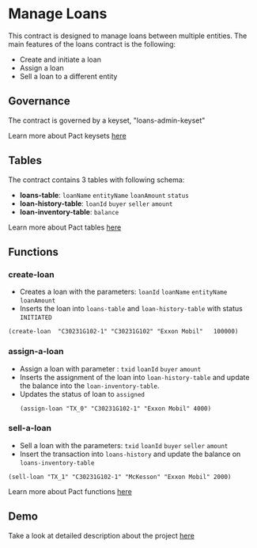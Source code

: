 # Manage Loans

This contract is designed to manage loans between multiple entities.
The main features of the loans contract is the following:
- Create and initiate a loan
- Assign a loan
- Sell a loan to a different entity
## Governance
The contract is governed by a keyset, "loans-admin-keyset"

Learn more about Pact keysets [here](https://pact-language.readthedocs.io/en/latest/pact-reference.html#keysets-and-authorization)

## Tables
The contract contains 3 tables with following schema:
- **loans-table**: `loanName` `entityName` `loanAmount` `status`
- **loan-history-table**: `loanId` `buyer` `seller` `amount`
- **loan-inventory-table**: `balance`

Learn more about Pact tables [here](https://pact-language.readthedocs.io/en/latest/pact-reference.html#deftable)

## Functions

### create-loan
  - Creates a loan with the parameters: `loanId` `loanName` `entityName` `loanAmount`
  - Inserts the loan into `loans-table` and `loan-history-table` with status `INITIATED`
  ```
  (create-loan	"C30231G102-1" "C30231G102" "Exxon Mobil"	100000)
  ```

### assign-a-loan
- Assign a loan with parameter : `txid` `loanId` `buyer` `amount`
- Inserts the assignment of the loan into `loan-history-table` and update the balance into the `loan-inventory-table`.
- Updates the status of loan to `assigned`
  ```
  (assign-loan "TX_0" "C30231G102-1" "Exxon Mobil" 4000)
  ```

### sell-a-loan
  - Sell a loan with the parameters: `txid` `loanId` `buyer` `seller` `amount`
  - Insert the transaction into `loans-history` and update the balance on `loans-inventory-table`
  ```
  (sell-loan "TX_1" "C30231G102-1" "McKesson" "Exxon Mobil" 2000)
  ```

Learn more about Pact functions [here](https://pact-language.readthedocs.io/en/latest/pact-reference.html#defun)


## Demo
Take a look at detailed description about the project [here](https://pactlang.org/beginner/project-loans)
